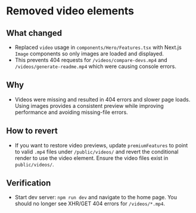 # Removed video elements

## What changed

- Replaced `video` usage in `components/Hero/Features.tsx` with Next.js `Image` components so only images are loaded and displayed.
- This prevents 404 requests for `/videos/compare-devs.mp4` and `/videos/generate-readme.mp4` which were causing console errors.

## Why

- Videos were missing and resulted in 404 errors and slower page loads. Using images provides a consistent preview while improving performance and avoiding missing-file errors.

## How to revert

- If you want to restore video previews, update `premiumFeatures` to point to valid `.mp4` files under `/public/videos/` and revert the conditional render to use the video element. Ensure the video files exist in `public/videos/`.

## Verification

- Start dev server: `npm run dev` and navigate to the home page. You should no longer see XHR/GET 404 errors for `/videos/*.mp4`.
